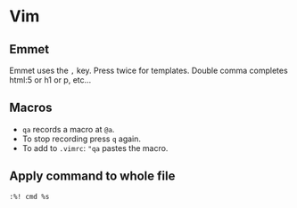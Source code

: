 # Vim

## Emmet

Emmet uses the `,` key. Press twice for templates. Double comma completes 
html:5 or h1 or p, etc... 

## Macros

* `qa` records a macro at `@a`.
* To stop recording press `q` again.
* To add to `.vimrc`: `"qa` pastes the macro.

## Apply command to whole file

```
:%! cmd %s
```

